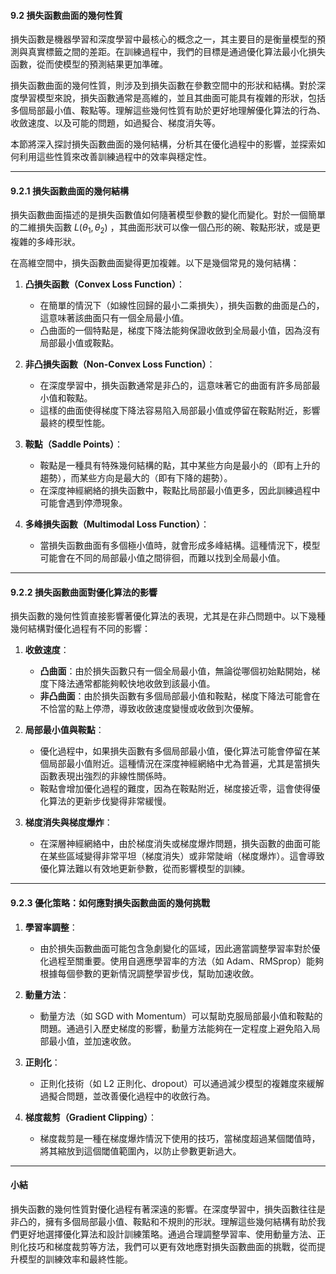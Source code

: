 #### **9.2 損失函數曲面的幾何性質**

損失函數是機器學習和深度學習中最核心的概念之一，其主要目的是衡量模型的預測與真實標籤之間的差距。在訓練過程中，我們的目標是通過優化算法最小化損失函數，從而使模型的預測結果更加準確。

損失函數曲面的幾何性質，則涉及到損失函數在參數空間中的形狀和結構。對於深度學習模型來說，損失函數通常是高維的，並且其曲面可能具有複雜的形狀，包括多個局部最小值、鞍點等。理解這些幾何性質有助於更好地理解優化算法的行為、收斂速度、以及可能的問題，如過擬合、梯度消失等。

本節將深入探討損失函數曲面的幾何結構，分析其在優化過程中的影響，並探索如何利用這些性質來改善訓練過程中的效率與穩定性。

---

#### **9.2.1 損失函數曲面的幾何結構**

損失函數曲面描述的是損失函數值如何隨著模型參數的變化而變化。對於一個簡單的二維損失函數  $L(\theta_1, \theta_2)$ ，其曲面形狀可以像一個凸形的碗、鞍點形狀，或是更複雜的多峰形狀。

在高維空間中，損失函數曲面變得更加複雜。以下是幾個常見的幾何結構：

1. **凸損失函數（Convex Loss Function）**：
   - 在簡單的情況下（如線性回歸的最小二乘損失），損失函數的曲面是凸的，這意味著該曲面只有一個全局最小值。
   - 凸曲面的一個特點是，梯度下降法能夠保證收斂到全局最小值，因為沒有局部最小值或鞍點。

2. **非凸損失函數（Non-Convex Loss Function）**：
   - 在深度學習中，損失函數通常是非凸的，這意味著它的曲面有許多局部最小值和鞍點。
   - 這樣的曲面使得梯度下降法容易陷入局部最小值或停留在鞍點附近，影響最終的模型性能。

3. **鞍點（Saddle Points）**：
   - 鞍點是一種具有特殊幾何結構的點，其中某些方向是最小的（即有上升的趨勢），而某些方向是最大的（即有下降的趨勢）。
   - 在深度神經網絡的損失函數中，鞍點比局部最小值更多，因此訓練過程中可能會遇到停滯現象。

4. **多峰損失函數（Multimodal Loss Function）**：
   - 當損失函數曲面有多個極小值時，就會形成多峰結構。這種情況下，模型可能會在不同的局部最小值之間徘徊，而難以找到全局最小值。

---

#### **9.2.2 損失函數曲面對優化算法的影響**

損失函數的幾何性質直接影響著優化算法的表現，尤其是在非凸問題中。以下幾種幾何結構對優化過程有不同的影響：

1. **收斂速度**：
   - **凸曲面**：由於損失函數只有一個全局最小值，無論從哪個初始點開始，梯度下降法通常都能夠較快地收斂到該最小值。
   - **非凸曲面**：由於損失函數有多個局部最小值和鞍點，梯度下降法可能會在不恰當的點上停滯，導致收斂速度變慢或收斂到次優解。

2. **局部最小值與鞍點**：
   - 優化過程中，如果損失函數有多個局部最小值，優化算法可能會停留在某個局部最小值附近。這種情況在深度神經網絡中尤為普遍，尤其是當損失函數表現出強烈的非線性關係時。
   - 鞍點會增加優化過程的難度，因為在鞍點附近，梯度接近零，這會使得優化算法的更新步伐變得非常緩慢。

3. **梯度消失與梯度爆炸**：
   - 在深層神經網絡中，由於梯度消失或梯度爆炸問題，損失函數的曲面可能在某些區域變得非常平坦（梯度消失）或非常陡峭（梯度爆炸）。這會導致優化算法難以有效地更新參數，從而影響模型的訓練。

---

#### **9.2.3 優化策略：如何應對損失函數曲面的幾何挑戰**

1. **學習率調整**：
   - 由於損失函數曲面可能包含急劇變化的區域，因此適當調整學習率對於優化過程至關重要。使用自適應學習率的方法（如 Adam、RMSprop）能夠根據每個參數的更新情況調整學習步伐，幫助加速收斂。

2. **動量方法**：
   - 動量方法（如 SGD with Momentum）可以幫助克服局部最小值和鞍點的問題。通過引入歷史梯度的影響，動量方法能夠在一定程度上避免陷入局部最小值，並加速收斂。

3. **正則化**：
   - 正則化技術（如 L2 正則化、dropout）可以通過減少模型的複雜度來緩解過擬合問題，並改善優化過程中的收斂行為。

4. **梯度裁剪（Gradient Clipping）**：
   - 梯度裁剪是一種在梯度爆炸情況下使用的技巧，當梯度超過某個閾值時，將其縮放到這個閾值範圍內，以防止參數更新過大。

---

#### **小結**

損失函數的幾何性質對優化過程有著深遠的影響。在深度學習中，損失函數往往是非凸的，擁有多個局部最小值、鞍點和不規則的形狀。理解這些幾何結構有助於我們更好地選擇優化算法和設計訓練策略。通過合理調整學習率、使用動量方法、正則化技巧和梯度裁剪等方法，我們可以更有效地應對損失函數曲面的挑戰，從而提升模型的訓練效率和最終性能。